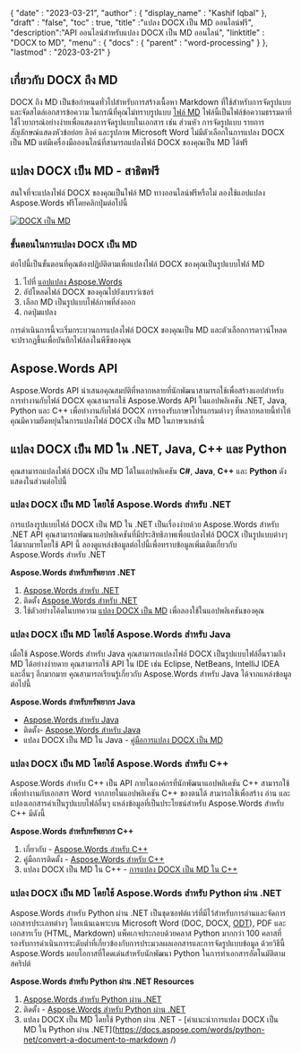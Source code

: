 {
  "date" : "2023-03-21",
  "author" : {
    "display_name" : "Kashif Iqbal"
},
  "draft" : "false",
  "toc" : true,
  "title" :"แปลง DOCX เป็น MD ออนไลน์ฟรี",
  "description":"API ออนไลน์สำหรับแปลง DOCX เป็น MD ออนไลน์",
  "linktitle" : "DOCX to MD",
  "menu" : {
    "docs" : {
      "parent" : "word-processing"
}
},
  "lastmod" : "2023-03-21"
}

## เกี่ยวกับ DOCX ถึง MD

DOCX ถึง MD เป็นข้อกำหนดทั่วไปสำหรับการสร้างเนื้อหา Markdown ที่ใช้สำหรับการจัดรูปแบบและจัดสไตล์เอกสารข้อความ ในกรณีที่คุณไม่ทราบรูปแบบ [ไฟล์ MD](/th/word-processing/md/) ไฟล์นี้เป็นไฟล์ข้อความธรรมดาที่ใช้ไวยากรณ์อย่างง่ายเพื่อแสดงการจัดรูปแบบในเอกสาร เช่น ส่วนหัว การจัดรูปแบบ รายการ สัญลักษณ์แสดงหัวข้อย่อย ลิงค์ และรูปภาพ Microsoft Word ไม่มีตัวเลือกในการแปลง DOCX เป็น MD แต่มีเครื่องมือออนไลน์ที่สามารถแปลงไฟล์ DOCX ของคุณเป็น MD ได้ฟรี

## แปลง DOCX เป็น MD - สาธิตฟรี

สนใจที่จะแปลงไฟล์ DOCX ของคุณเป็นไฟล์ MD ทางออนไลน์ฟรีหรือไม่ ลองใช้แอปแปลง Aspose.Words ฟรีโดยคลิกปุ่มต่อไปนี้

[![DOCX เป็น MD](../docx-to-md.png?width=120px&height=60px)](https://products.aspose.app/words/conversion/docx-to-md)

### ขั้นตอนในการแปลง DOCX เป็น MD

ต่อไปนี้เป็นขั้นตอนที่คุณต้องปฏิบัติตามเพื่อแปลงไฟล์ DOCX ของคุณเป็นรูปแบบไฟล์ MD

1. ไปที่ [แอปแปลง Aspose.Words](https://products.aspose.app/words/conversion/docx-to-md)
1. อัปโหลดไฟล์ DOCX ของคุณไปยังเบราว์เซอร์
1. เลือก MD เป็นรูปแบบไฟล์ภาพที่ส่งออก
1. กดปุ่มแปลง

การดำเนินการนี้จะเริ่มกระบวนการแปลงไฟล์ DOCX ของคุณเป็น MD และตัวเลือกการดาวน์โหลดจะปรากฏขึ้นเพื่อบันทึกไฟล์ลงในพีซีของคุณ

## Aspose.Words API

Aspose.Words API นำเสนอคุณสมบัติที่หลากหลายที่นักพัฒนาสามารถใช้เพื่อสร้างแอปสำหรับการทำงานกับไฟล์ DOCX คุณสามารถใช้ Aspose.Words API ในแอปพลิเคชัน .NET, Java, Python และ C++ เพื่อทำงานกับไฟล์ DOCX การรองรับภาษาโปรแกรมต่างๆ ที่หลากหลายนี้ทำให้คุณมีความยืดหยุ่นในการแปลงไฟล์ DOCX เป็น MD ในภาษาเหล่านี้


## แปลง DOCX เป็น MD ใน .NET, Java, C++ และ Python

คุณสามารถแปลงไฟล์ DOCX เป็น MD ได้ในแอปพลิเคชัน **C#**, **Java**, **C++** และ **Python** ดังแสดงในส่วนต่อไปนี้

### แปลง DOCX เป็น MD โดยใช้ Aspose.Words สำหรับ .NET

การแปลงรูปแบบไฟล์ DOCX เป็น MD ใน .NET เป็นเรื่องง่ายด้วย Aspose.Words สำหรับ .NET API คุณสามารถพัฒนาแอปพลิเคชันที่มีประสิทธิภาพเพื่อแปลงไฟล์ DOCX เป็นรูปแบบต่างๆ ได้มากมายโดยใช้ API นี้ ลองดูแหล่งข้อมูลต่อไปนี้เพื่อทราบข้อมูลเพิ่มเติมเกี่ยวกับ Aspose.Words สำหรับ .NET

**Aspose.Words สำหรับทรัพยากร .NET**

1. [Aspose.Words สำหรับ .NET](https://products.aspose.com/words/net/)
1. ติดตั้ง [Aspose.Words สำหรับ .NET](https://docs.aspose.com/words/net/installation/)
1. ใช้ตัวอย่างโค้ดในบทความ [แปลง DOCX เป็น MD](https://docs.aspose.com/words/net/convert-a-document-to-markdown/) เพื่อลองใช้ในแอปพลิเคชันของคุณ

### แปลง DOCX เป็น MD โดยใช้ Aspose.Words สำหรับ Java

เมื่อใช้ Aspose.Words สำหรับ Java คุณสามารถแปลงไฟล์ DOCX เป็นรูปแบบไฟล์อื่นรวมถึง MD ได้อย่างง่ายดาย คุณสามารถใช้ API ใน IDE เช่น Eclipse, NetBeans, IntelliJ IDEA และอื่นๆ อีกมากมาย คุณสามารถเรียนรู้เกี่ยวกับ Aspose.Words สำหรับ Java ได้จากแหล่งข้อมูลต่อไปนี้

**Aspose.Words สำหรับทรัพยากร Java**

* [Aspose.Words สำหรับ Java](https://products.aspose.com/words/java/)
* ติดตั้ง- [Aspose.Words สำหรับ Java](https://docs.aspose.com/words/java/installation/)
* แปลง DOCX เป็น MD ใน Java - [คู่มือการแปลง DOCX เป็น MD](https://docs.aspose.com/words/java/convert-a-document-to-markdown/)

### แปลง DOCX เป็น MD โดยใช้ Aspose.Words สำหรับ C++

Aspose.Words สำหรับ C++ เป็น API ภายในองค์กรที่นักพัฒนาแอปพลิเคชัน C++ สามารถใช้เพื่อทำงานกับเอกสาร Word จากภายในแอปพลิเคชัน C++ ของตนได้ สามารถใช้เพื่อสร้าง อ่าน และแปลงเอกสารคำเป็นรูปแบบไฟล์อื่นๆ แหล่งข้อมูลที่เป็นประโยชน์สำหรับ Aspose.Words สำหรับ C++ มีดังนี้

**Aspose.Words สำหรับทรัพยากร C++**

1. เกี่ยวกับ - [Aspose.Words สำหรับ C++](https://products.aspose.com/words/cpp/)
1. คู่มือการติดตั้ง - [Aspose.Words สำหรับ C++](https://docs.aspose.com/words/cpp/installation/)
1. แปลง DOCX เป็น MD ใน C++ - [การแปลง DOCX เป็น MD ใน C++](https://docs.aspose.com/words/cpp/convert-a-document-to-markdown/)

### แปลง DOCX เป็น MD โดยใช้ Aspose.Words สำหรับ Python ผ่าน .NET

Aspose.Words สำหรับ Python ผ่าน .NET เป็นชุดซอฟต์แวร์ที่มีไว้สำหรับการอ่านและจัดการเอกสารประเภทต่างๆ โดยเน้นเฉพาะบน Microsoft Word (DOC, DOCX, [ODT](/th/word-processing/odt/)), PDF และ เอกสารเว็บ (HTML, Markdown) แพ็คเกจประกอบด้วยคลาส Python มากกว่า 100 คลาสที่รองรับการดำเนินการระดับต่ำที่เกี่ยวข้องกับการประมวลผลเอกสารและการจัดรูปแบบข้อมูล ด้วยวิธีนี้ Aspose.Words มอบโอกาสที่โดดเด่นสำหรับนักพัฒนา Python ในการทำเอกสารอัตโนมัติตามสคริปต์

**Aspose.Words สำหรับ Python ผ่าน .NET Resources**

1. [Aspose.Words สำหรับ Python ผ่าน .NET](https://products.aspose.com/words/python-net/)
1. ติดตั้ง - [Aspose.Words สำหรับ Python ผ่าน .NET](https://releases.aspose.com/words/python/)
1. แปลง DOCX เป็น MD โดยใช้ Python ผ่าน .NET - [คำแนะนำการแปลง DOCX เป็น MD ใน Python ผ่าน .NET](https://docs.aspose.com/words/python-net/convert-a-document-to-markdown /)

